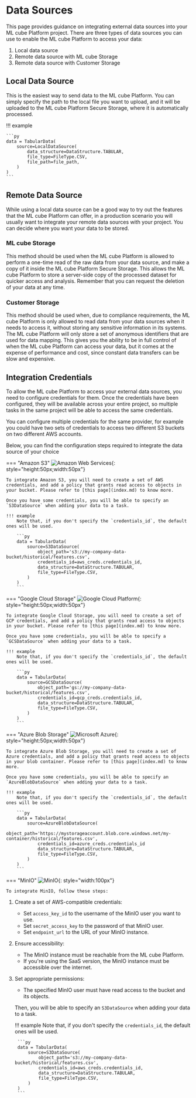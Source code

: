# Data Sources

This page provides guidance on integrating external data sources into your ML cube Platform project. There are three types of data sources you can use to enable the ML cube Platform to access your data:

1. Local data source
2. Remote data source with ML cube Storage
3. Remote data source with Customer Storage

## Local Data Source
This is the easiest way to send data to the ML cube Platform. You can simply specify the path to the local file you want to upload, and it will be uploaded to the ML cube Platform Secure Storage, where it is automatically processed.

!!! example

    ```py
    data = TabularData(
        source=LocalDataSource(
            data_structure=DataStructure.TABULAR,
            file_type=FileType.CSV,
            file_path=file_path,
        )
    )
    ```

## Remote Data Source
While using a local data source can be a good way to try out the features that the ML cube Platform can offer, in a production scenario you will usually want to integrate your remote data sources with your project. You can decide where you want your data to be stored.

### ML cube Storage
This method should be used when the ML cube Platform is allowed to perform a one-time read of the raw data from your data source, and make a copy of it inside the ML cube Platform Secure Storage. This allows the ML cube Platform to store a server-side copy of the processed dataset for quicker access and analysis. Remember that you can request the deletion of your data at any time.

### Customer Storage
This method should be used when, due to compliance requirements, the ML cube Platform is only allowed to read data from your data sources when it needs to access it, without storing any sensitive information in its systems. The ML cube Platform will only store a set of anonymous identifiers that are used for data mapping. This gives you the ability to be in full control of when the ML cube Platform can access your data, but it comes at the expense of performance and cost, since constant data transfers can be slow and expensive.

## Integration Credentials
To allow the ML cube Platform to access your external data sources, you need to configure credentials for them. Once the credentials have been configured, they will be available across your entire project, so multiple tasks in the same project will be able to access the same credentials.

You can configure multiple credentials for the same provider, for example you could have two sets of credentials to access two different S3 buckets on two different AWS accounts.

Below, you can find the configuration steps required to integrate the data source of your choice

=== "Amazon S3"
    ![Amazon Web Services](../../imgs/aws.svg){: style="height:50px;width:50px"}
    
    To integrate Amazon S3, you will need to create a set of AWS credentials, and add a policy that grants read access to objects in your bucket. Please refer to [this page](index.md) to know more.

    Once you have some credentials, you will be able to specify an `S3DataSource` when adding your data to a task.

    !!! example
        Note that, if you don't specify the `credentials_id`, the default ones will be used.

        ```py
        data = TabularData(
            source=S3DataSource(
                object_path='s3://my-company-data-bucket/historical/features.csv',
                credentials_id=aws_creds.credentials_id,
                data_structure=DataStructure.TABULAR,
                file_type=FileType.CSV,
            )
        )
        ```

=== "Google Cloud Storage"
    ![Google Cloud Platform](../../imgs/gcp.svg){: style="height:50px;width:50px"}

    To integrate Google Cloud Storage, you will need to create a set of GCP credentials, and add a policy that grants read access to objects in your bucket. Please refer to [this page](index.md) to know more.

    Once you have some credentials, you will be able to specify a `GCSDataSource` when adding your data to a task.

    !!! example
        Note that, if you don't specify the `credentials_id`, the default ones will be used.

        ```py
        data = TabularData(
            source=GCSDataSource(
                object_path='gs://my-company-data-bucket/historical/features.csv',
                credentials_id=gcp_creds.credentials_id,
                data_structure=DataStructure.TABULAR,
                file_type=FileType.CSV,
            )
        )
        ```

=== "Azure Blob Storage"
    ![Microsoft Azure](../../imgs/azure.svg){: style="height:50px;width:50px"}
    
    To integrate Azure Blob Storage, you will need to create a set of Azure credentials, and add a policy that grants read access to objects in your blob container. Please refer to [this page](index.md) to know more.
    
    Once you have some credentials, you will be able to specify an `AzureBlobDataSource` when adding your data to a task.

    !!! example
        Note that, if you don't specify the `credentials_id`, the default ones will be used.

        ```py
        data = TabularData(
            source=AzureBlobDataSource(
                object_path='https://mystorageaccount.blob.core.windows.net/my-container/historical/features.csv',
                credentials_id=azure_creds.credentials_id
                data_structure=DataStructure.TABULAR,
                file_type=FileType.CSV,
            )
        )
        ```

=== "MinIO"
    ![MinIO](../../imgs/minio.svg){: style="width:100px"}
    
    To integrate MinIO, follow these steps:

1. Create a set of AWS-compatible credentials:
    - Set `access_key_id` to the username of the MinIO user you want to use.
    - Set `secret_access_key` to the password of that MinIO user.
    - Set `endpoint_url` to the URL of your MinIO instance.
2. Ensure accessibility:
    - The MinIO instance must be reachable from the ML cube Platform.
    - If you're using the SaaS version, the MinIO instance must be accessible over the internet.
3. Set appropriate permissions:
    - The specified MinIO user must have read access to the bucket and its objects.

    Then, you will be able to specify an `S3DataSource` when adding your data to a task.

    !!! example
        Note that, if you don't specify the `credentials_id`, the default ones will be used.

        ```py
        data = TabularData(
            source=S3DataSource(
                object_path='s3://my-company-data-bucket/historical/features.csv',
                credentials_id=aws_creds.credentials_id,
                data_structure=DataStructure.TABULAR,
                file_type=FileType.CSV,
            )
        )
        ```
